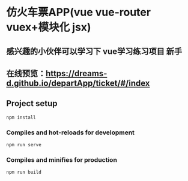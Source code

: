 # 仿火车票APP(vue vue-router vuex+模块化 jsx)

## 感兴趣的小伙伴可以学习下     vue学习练习项目 新手 

## 在线预览：https://dreams-d.github.io/departApp/ticket/#/index
## Project setup
```
npm install
```

### Compiles and hot-reloads for development
```
npm run serve
```

### Compiles and minifies for production
```
npm run build
```
